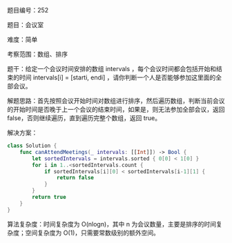 题目编号：252

题目：会议室

难度：简单

考察范围：数组、排序

题干：给定一个会议时间安排的数组 intervals ，每个会议时间都会包括开始和结束的时间 intervals[i] = [starti, endi] ，请你判断一个人是否能够参加这里面的全部会议。

解题思路：首先按照会议开始时间对数组进行排序，然后遍历数组，判断当前会议的开始时间是否晚于上一个会议的结束时间，如果是，则无法参加全部会议，返回 false，否则继续遍历，直到遍历完整个数组，返回 true。

解决方案：

```swift
class Solution {
    func canAttendMeetings(_ intervals: [[Int]]) -> Bool {
        let sortedIntervals = intervals.sorted { 0[0] < 1[0] }
        for i in 1..<sortedIntervals.count {
            if sortedIntervals[i][0] < sortedIntervals[i-1][1] {
                return false
            }
        }
        return true
    }
}
```

算法复杂度：时间复杂度为 O(nlogn)，其中 n 为会议数量，主要是排序的时间复杂度；空间复杂度为 O(1)，只需要常数级别的额外空间。